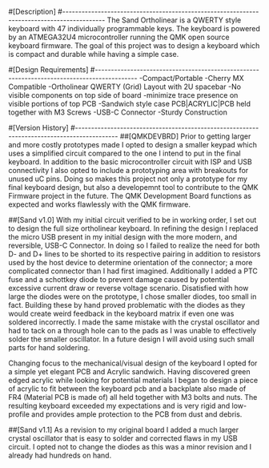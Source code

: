 #[Description]
#-------------------------------------------------------------------------------------------
The Sand Ortholinear is a QWERTY style keyboard with 47 individually programmable keys. The
keyboard is powered by an ATMEGA32U4 microcontroller running the QMK open source keyboard
firmware. The goal of this project was to design a keyboard which is compact and durable while
having a simple case.

#[Design Requirements]
#-------------------------------------------------------------------------------------------
-Compact/Portable
-Cherry MX Compatible 
-Ortholinear QWERTY (Grid) Layout with 2U spacebar
-No visible components on top side of board
-minimize trace presence on visible portions of top PCB
-Sandwich style case PCB|ACRYLIC|PCB held together with M3 Screws
-USB-C Connector
-Sturdy Construction

#[Version History]
#-------------------------------------------------------------------------------------------
##[QMKDEVBRD]
Prior to getting larger and more costly prototypes made I opted to 
design a smaller keypad which uses a simplified circuit compared
to the one I intend to put in the final keyboard. In addition to the basic
microcontroller circuit with ISP and USB connectivity I also opted to 
include a prototyping area with breakouts for unused uC pins. Doing so 
makes this project not only a prototype for my final keyboard design, but also
a developemnt tool to contribute to the QMK Firmware project in the future.
The QMK Development Board functions as expected and works flawlessly with 
the QMK firmware. 

##[Sand v1.0]
With my initial circuit verified to be in working order, I set out to design
the full size ortholinear keyboard. In refining the design I replaced the 
micro USB present in my initial design with the more modern, and reversible,
USB-C Connector. In doing so I failed to realize the need for both D- and D+ 
lines to be shorted to its respective pairing in addition to resistors  
used by the host device to determine orientation of the connector; a more 
complicated connector than I had first imagined. Additionally I added a PTC 
fuse and a schottkey diode to prevent damage caused by potential excessive 
current draw or reverse voltage scenario. Disatisfied with how large the 
diodes were on the prototype, I chose smaller diodes, too small in fact. 
Building these by hand proved problematic with the diodes as they would 
create weird feedback in the keyboard matrix if even one was soldered
incorrectly. I made the same mistake with the crystal oscillator and had to 
tack on a through hole can to the pads as I was unable to effectively solder 
the smaller oscillator. In a future design I will avoid using such small parts 
for hand soldering.

Changing focus to the mechanical/visual design of the keyboard I opted for a simple
yet elegant PCB and Acrylic sandwich. Having discovered green edged acrylic while 
looking for potential materials I began to design a piece of acrylic to fit between
the keyboard pcb and a backplate also made of FR4 (Material PCB is made of) all held together
with M3 bolts and nuts. The resulting keyboard exceeded my expectations and is very
rigid and low-profile and provides ample protection to the PCB from dust and debris.

##[Sand v1.1]
As a revision to my original board I added a much larger crystal oscillator that is
easy to solder and corrected flaws in my USB circuit. I opted not to change the diodes
as this was a minor revision and I already had hundreds on hand.
